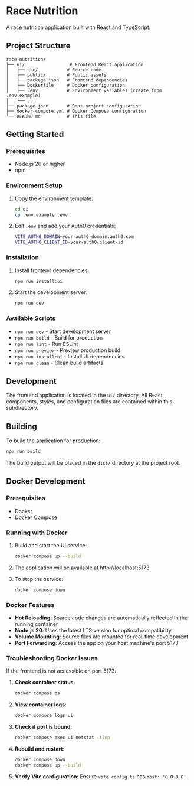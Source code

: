 # Race Nutrition

A race nutrition application built with React and TypeScript.

## Project Structure

```
race-nutrition/
├── ui/                 # Frontend React application
│   ├── src/           # Source code
│   ├── public/        # Public assets
│   ├── package.json   # Frontend dependencies
│   ├── Dockerfile     # Docker configuration
│   ├── .env           # Environment variables (create from .env.example)
│   └── ...
├── package.json       # Root project configuration
├── docker-compose.yml # Docker Compose configuration
└── README.md          # This file
```

## Getting Started

### Prerequisites
- Node.js 20 or higher
- npm

### Environment Setup

1. Copy the environment template:
   ```bash
   cd ui
   cp .env.example .env
   ```

2. Edit `.env` and add your Auth0 credentials:
   ```bash
   VITE_AUTH0_DOMAIN=your-auth0-domain.auth0.com
   VITE_AUTH0_CLIENT_ID=your-auth0-client-id
   ```

### Installation

1. Install frontend dependencies:
   ```bash
   npm run install:ui
   ```

2. Start the development server:
   ```bash
   npm run dev
   ```

### Available Scripts

- `npm run dev` - Start development server
- `npm run build` - Build for production
- `npm run lint` - Run ESLint
- `npm run preview` - Preview production build
- `npm run install:ui` - Install UI dependencies
- `npm run clean` - Clean build artifacts

## Development

The frontend application is located in the `ui/` directory. All React components, styles, and configuration files are contained within this subdirectory.

## Building

To build the application for production:

```bash
npm run build
```

The build output will be placed in the `dist/` directory at the project root.

## Docker Development

### Prerequisites
- Docker
- Docker Compose

### Running with Docker

1. Build and start the UI service:
   ```bash
   docker compose up --build
   ```

2. The application will be available at http://localhost:5173

3. To stop the service:
   ```bash
   docker compose down
   ```

### Docker Features

- **Hot Reloading**: Source code changes are automatically reflected in the running container
- **Node.js 20**: Uses the latest LTS version for optimal compatibility
- **Volume Mounting**: Source files are mounted for real-time development
- **Port Forwarding**: Access the app on your host machine's port 5173

### Troubleshooting Docker Issues

If the frontend is not accessible on port 5173:

1. **Check container status**:
   ```bash
   docker compose ps
   ```

2. **View container logs**:
   ```bash
   docker compose logs ui
   ```

3. **Check if port is bound**:
   ```bash
   docker compose exec ui netstat -tlnp
   ```

4. **Rebuild and restart**:
   ```bash
   docker compose down
   docker compose up --build
   ```

5. **Verify Vite configuration**: Ensure `vite.config.ts` has `host: '0.0.0.0'`
